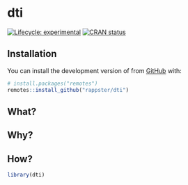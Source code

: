 
<!-- README.md is generated from README.Rmd. Please edit that file -->

# dti

<!-- badges: start -->

[![Lifecycle:
experimental](https://img.shields.io/badge/lifecycle-experimental-orange.svg)](https://lifecycle.r-lib.org/articles/stages.html#experimental)
[![CRAN
status](https://www.r-pkg.org/badges/version/valid)](https://CRAN.R-project.org/package=valid)
<!-- badges: end -->

## Installation

You can install the development version of from
[GitHub](https://github.com/) with:

``` r
# install.packages("remotes")
remotes::install_github("rappster/dti")
```

## What?

## Why?

## How?

``` r
library(dti)
```
